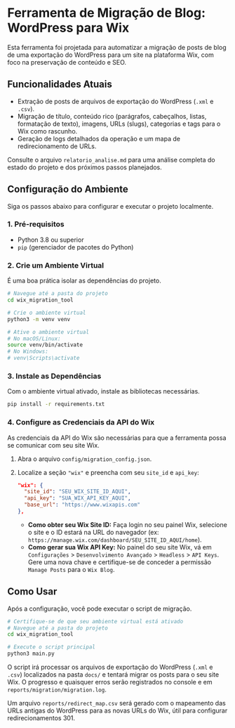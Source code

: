 # Ferramenta de Migração de Blog: WordPress para Wix

Esta ferramenta foi projetada para automatizar a migração de posts de blog de uma exportação do WordPress para um site na plataforma Wix, com foco na preservação de conteúdo e SEO.

## Funcionalidades Atuais

- Extração de posts de arquivos de exportação do WordPress (`.xml` e `.csv`).
- Migração de título, conteúdo rico (parágrafos, cabeçalhos, listas, formatação de texto), imagens, URLs (slugs), categorias e tags para o Wix como rascunho.
- Geração de logs detalhados da operação e um mapa de redirecionamento de URLs.

Consulte o arquivo `relatorio_analise.md` para uma análise completa do estado do projeto e dos próximos passos planejados.

## Configuração do Ambiente

Siga os passos abaixo para configurar e executar o projeto localmente.

### 1. Pré-requisitos

- Python 3.8 ou superior
- `pip` (gerenciador de pacotes do Python)

### 2. Crie um Ambiente Virtual

É uma boa prática isolar as dependências do projeto.

```bash
# Navegue até a pasta do projeto
cd wix_migration_tool

# Crie o ambiente virtual
python3 -m venv venv

# Ative o ambiente virtual
# No macOS/Linux:
source venv/bin/activate
# No Windows:
# venv\Scripts\activate
```

### 3. Instale as Dependências

Com o ambiente virtual ativado, instale as bibliotecas necessárias.

```bash
pip install -r requirements.txt
```

### 4. Configure as Credenciais da API do Wix

As credenciais da API do Wix são necessárias para que a ferramenta possa se comunicar com seu site Wix.

1. Abra o arquivo `config/migration_config.json`.
2. Localize a seção `"wix"` e preencha com seu `site_id` e `api_key`:

    ```json
    "wix": {
      "site_id": "SEU_WIX_SITE_ID_AQUI",
      "api_key": "SUA_WIX_API_KEY_AQUI",
      "base_url": "https://www.wixapis.com"
    },
    ```

    - **Como obter seu Wix Site ID:** Faça login no seu painel Wix, selecione o site e o ID estará na URL do navegador (ex: `https://manage.wix.com/dashboard/SEU_SITE_ID_AQUI/home`).
    - **Como gerar sua Wix API Key:** No painel do seu site Wix, vá em `Configurações` > `Desenvolvimento Avançado` > `Headless` > `API Keys`. Gere uma nova chave e certifique-se de conceder a permissão `Manage Posts` para o `Wix Blog`.

## Como Usar

Após a configuração, você pode executar o script de migração.

```bash
# Certifique-se de que seu ambiente virtual está ativado
# Navegue até a pasta do projeto
cd wix_migration_tool

# Execute o script principal
python3 main.py
```

O script irá processar os arquivos de exportação do WordPress (`.xml` e `.csv`) localizados na pasta `docs/` e tentará migrar os posts para o seu site Wix. O progresso e quaisquer erros serão registrados no console e em `reports/migration/migration.log`.

Um arquivo `reports/redirect_map.csv` será gerado com o mapeamento das URLs antigas do WordPress para as novas URLs do Wix, útil para configurar redirecionamentos 301.
